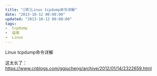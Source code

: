 ```yaml
---
title: "[转]Linux tcpdump命令详解"
date: "2013-10-12 00:00:00"
updated: "2013-10-12 00:00:00"
tags:
-  tcpdump
-  运维
-  Linux
---
```



Linux tcpdump命令详解

[](/notename/ "archive 20131012")

这太长了：https://www.cnblogs.com/ggjucheng/archive/2012/01/14/2322659.html

